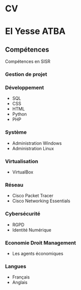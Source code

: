 # CV
# El Yesse ATBA
## Compétences
Compétences en SISR
### Gestion de projet


### Développement
- SQL
- CSS
- HTML
- Python
- PHP

### Système 
- Administration Windows
- Administration Linux

### Virtualisation
- VirtualBox

### Réseau
- Cisco Packet Tracer
- Cisco Networking Essentials

### Cybersécurité
- RGPD
- Identité Numérique

### Economie Droit Management
- Les agents économiques

### Langues
- Français
- Anglais
  

